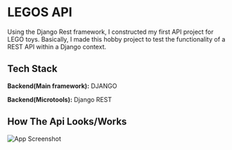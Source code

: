 

# LEGOS API

Using the Django Rest framework, I constructed my first API project for LEGO toys. Basically, I made this hobby project to test the functionality of a REST API within a Django context.


## Tech Stack

**Backend(Main framework):** DJANGO


**Backend(Microtools):** Django REST


## How The Api Looks/Works

![App Screenshot](https://media.licdn.com/dms/image/D4D22AQFKk0A9bGZcsw/feedshare-shrink_2048_1536/0/1680279835400?e=1684368000&v=beta&t=T3rm0zphzMEW2IxaJuUCKpZzCghp83Af4LzWWl8VGFg)
